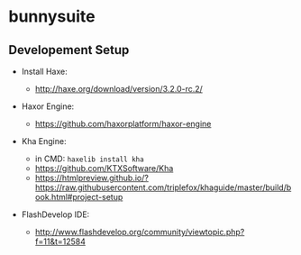 # bunnysuite

Developement Setup
------------------
* Install Haxe:
  * http://haxe.org/download/version/3.2.0-rc.2/

* Haxor Engine:
  * https://github.com/haxorplatform/haxor-engine
  
* Kha Engine:
  * in CMD: `haxelib install kha`
  * https://github.com/KTXSoftware/Kha
  * https://htmlpreview.github.io/?https://raw.githubusercontent.com/triplefox/khaguide/master/build/book.html#project-setup

* FlashDevelop IDE:
  * http://www.flashdevelop.org/community/viewtopic.php?f=11&t=12584
